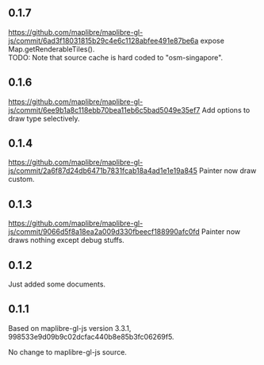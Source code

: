 ## 0.1.7

https://github.com/maplibre/maplibre-gl-js/commit/6ad3f18031815b29c4e6c1128abfee491e87be6a
expose Map.getRenderableTiles().  
TODO: Note that source cache is hard coded to "osm-singapore".

## 0.1.6

https://github.com/maplibre/maplibre-gl-js/commit/6ee9b1a8c118ebb70bea11eb6c5bad5049e35ef7
Add options to draw type selectively.

## 0.1.4

https://github.com/maplibre/maplibre-gl-js/commit/2a6f87d24db6471b7831fcab18a4ad1e1e19a845
Painter now draw custom.

## 0.1.3

https://github.com/maplibre/maplibre-gl-js/commit/9066d5f8a18ea2a009d330fbeecf188990afc0fd
Painter now draws nothing except debug stuffs.

## 0.1.2

Just added some documents.

## 0.1.1

Based on maplibre-gl-js version 3.3.1, 998533e9d09b9c02dcfac440b8e85b3fc06269f5.

No change to maplibre-gl-js source.
